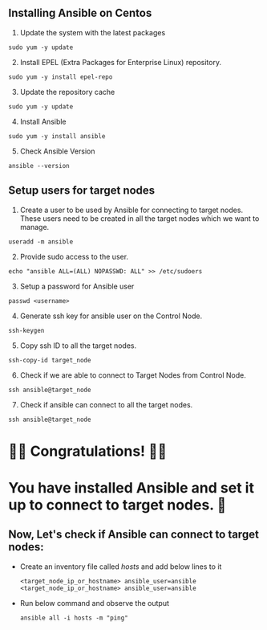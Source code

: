 
## Installing Ansible on Centos

1. Update the system with the latest packages
```
sudo yum -y update
```

2. Install EPEL (Extra Packages for Enterprise Linux) repository. 
```
sudo yum -y install epel-repo
```

3. Update the repository cache
```
sudo yum -y update
```

4. Install Ansible
```
sudo yum -y install ansible
```

5. Check Ansible Version
```
ansible --version
```

## Setup users for target nodes

1. Create a user to be used by Ansible for connecting to target nodes. These users need to be created in all the target nodes which we want to manage.
```
useradd -m ansible
```

2. Provide sudo access to the user.
```
echo "ansible ALL=(ALL) NOPASSWD: ALL" >> /etc/sudoers
```


3. Setup a password for Ansible user
```
passwd <username>
```


4. Generate ssh key for ansible user on the Control Node.
```
ssh-keygen
```

5. Copy ssh ID to all the target nodes.
```
ssh-copy-id target_node
```

6. Check if we are able to connect to Target Nodes from Control Node.
```
ssh ansible@target_node
```

7. Check if ansible can connect to all the target nodes.
```
ssh ansible@target_node
```

# 👏👏 Congratulations! 👏👏
# You have installed Ansible and set it up to connect to target nodes. 🙌


## Now, Let's check if Ansible can connect to target nodes:
- Create an inventory file called *hosts* and add below lines to it
  ```
  <target_node_ip_or_hostname> ansible_user=ansible
  <target_node_ip_or_hostname> ansible_user=ansible
  ```
- Run below command and observe the output
  ```
  ansible all -i hosts -m "ping"
  ```
